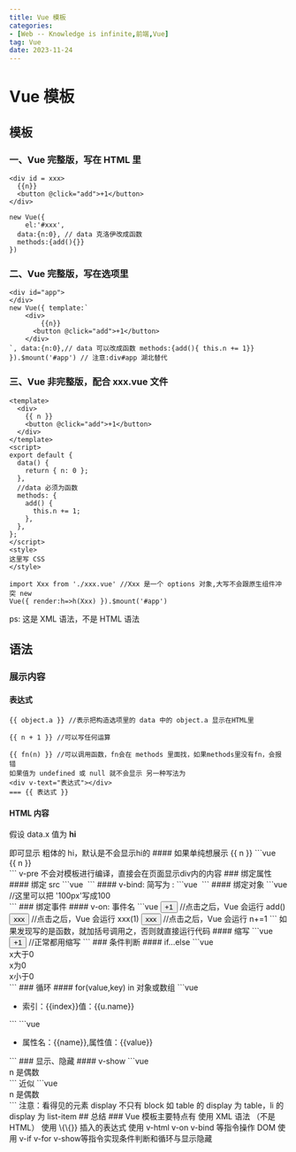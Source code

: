 ```yaml
---
title: Vue 模板
categories: 
- [Web -- Knowledge is infinite,前端,Vue]
tag: Vue
date: 2023-11-24
---
```


# Vue 模板

## 模板

### 一、Vue 完整版，写在 HTML 里

```vue
<div id = xxx>
  {{n}}
  <button @click="add">+1</button>
</div>

new Vue({
	el:'#xxx',
  data:{n:0}, // data 克洛伊改成函数
  methods:{add(){}}
})
```

### 二、Vue 完整版，写在选项里

```vue
<div id="app">
</div>
new Vue({ template:`
    <div>
    	{{n}}
      <button @click="add">+1</button>
    </div>
`, data:{n:0},// data 可以改成函数 methods:{add(){ this.n += 1}}
}).$mount('#app') // 注意:div#app 湖北替代
```

### 三、Vue 非完整版，配合 xxx.vue 文件

```vue
<template>
  <div>
    {{ n }}
    <button @click="add">+1</button>
  </div>
</template>
<script>
export default {
  data() {
    return { n: 0 };
  },
  //data 必须为函数
  methods: {
    add() {
      this.n += 1;
    },
  },
};
</script>
<style>
这里写 CSS
</style>
```

```vue
import Xxx from './xxx.vue' //Xxx 是一个 options 对象,大写不会跟原生组件冲突 new
Vue({ render:h=>h(Xxx) }).$mount('#app')
```

ps: 这是 XML 语法，不是 HTML 语法

## 语法

### 展示内容

#### 表达式

```vue
{{ object.a }} //表示把构造选项里的 data 中的 object.a 显示在HTML里

{{ n + 1 }} //可以写任何运算

{{ fn(n) }} //可以调用函数，fn会在 methods 里面找，如果methods里没有fn，会报错
如果值为 undefined 或 null 就不会显示 另一种写法为
<div v-text="表达式"></div>
=== {{ 表达式 }}
```

#### HTML 内容

假设 data.x 值为 <strong>hi</strong>

<div v-html="x"></div> 即可显示 粗体的 hi，默认是不会显示hi的
#### 如果单纯想展示 {{ n }}
```vue
<div v-pre>{{ n }}</div>
```
v-pre 不会对模板进行编译，直接会在页面显示div内的内容
### 绑定属性
#### 绑定 src
```vue
<img v-bind:src="x" />
```
#### v-bind: 简写为 :
```vue
<img :src="x" />
```
#### 绑定对象
```vue
<div
     :style="{border:'1px solid red',height:100}">//这里可以把 '100px'写成100
</div>
```
### 绑定事件
#### v-on: 事件名
```vue
<button v-on:click="add">+1</button>
//点击之后，Vue 会运行 add()
<button v-on:click="xxx(1)">xxx</button>
//点击之后，Vue 会运行 xxx(1)
<button v-on:click="n+=1">xxx</button>
//点击之后，Vue 会运行 n+=1
```
如果发现写的是函数，就加括号调用之，否则就直接运行代码
#### 缩写
```vue
<button @click="add">+1</button>
//正常都用缩写
```
### 条件判断
#### if...else
```vue
<div v-if="x>0">x大于0</div>
<div v-else-if="x===0">x为0</div>
<div v-else>x小于0</div>
```
### 循环
#### for(value,key) in 对象或数组
```vue
<ul>
  <li v-for="(u,index) in users" :key="index">
    索引：{{index}}值：{{u.name}}
  </li>
</ul>
```
```vue
<ul>
  <li v-for="(value,name) in obj" :key="name">
    属性名：{{name}},属性值：{{value}}
  </li>
</ul>
```
### 显示、隐藏
#### v-show
```vue
<div v-show="n%2===0"> n 是偶数</div>
```
近似
```vue
<div :style="{display:n%2===0?'block':'none'}"> n 是偶数</div>
```
注意：看得见的元素 display 不只有 block
如 table 的 display 为 table，li 的 display 为 list-item
## 总结
### Vue 模板主要特点有
使用 XML 语法 （不是HTML）
使用 \{\{}} 插入的表达式
使用 v-html v-on v-bind 等指令操作 DOM
使用 v-if v-for v-show等指令实现条件判断和循环与显示隐藏
